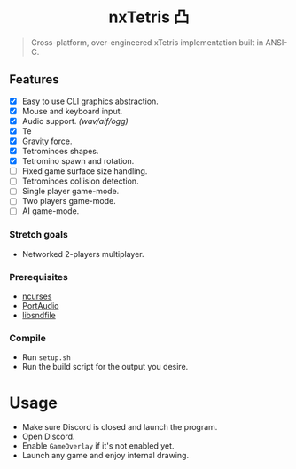 <h1 align="center">nxTetris 凸</h1>

> Cross-platform, over-engineered xTetris implementation built in ANSI-C.

## Features

- [x] Easy to use CLI graphics abstraction.
- [x] Mouse and keyboard input.
- [x] Audio support. _(wav/aif/ogg)_
- [x] Te
- [x] Gravity force.
- [x] Tetrominoes shapes.
- [x] Tetromino spawn and rotation.
- [ ] Fixed game surface size handling.
- [ ] Tetrominoes collision detection.
- [ ] Single player game-mode.
- [ ] Two players game-mode.
- [ ] AI game-mode.

### Stretch goals

- Networked 2-players multiplayer.

### Prerequisites

- [ncurses](https://invisible-island.net/ncurses/)
- [PortAudio](http://www.portaudio.com/)
- [libsndfile](http://www.mega-nerd.com/libsndfile/)

### Compile

- Run `setup.sh`
- Run the build script for the output you desire.

# Usage

- Make sure Discord is closed and launch the program.
- Open Discord.
- Enable `GameOverlay` if it's not enabled yet.
- Launch any game and enjoy internal drawing.
